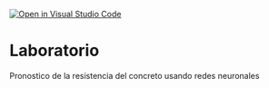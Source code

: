 [![Open in Visual Studio Code](https://classroom.github.com/assets/open-in-vscode-c66648af7eb3fe8bc4f294546bfd86ef473780cde1dea487d3c4ff354943c9ae.svg)](https://classroom.github.com/online_ide?assignment_repo_id=9541007&assignment_repo_type=AssignmentRepo)
# Laboratorio
Pronostico de la resistencia del concreto usando redes neuronales
